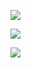 ![](https://pic.superbed.cn/item/5e0da77076085c32896057fc.jpg)



![](https://pic.superbed.cn/item/5e0da7d976085c3289606fbd.jpg)



![](https://pic.superbed.cn/item/5e0da7ef76085c3289607602.jpg)



